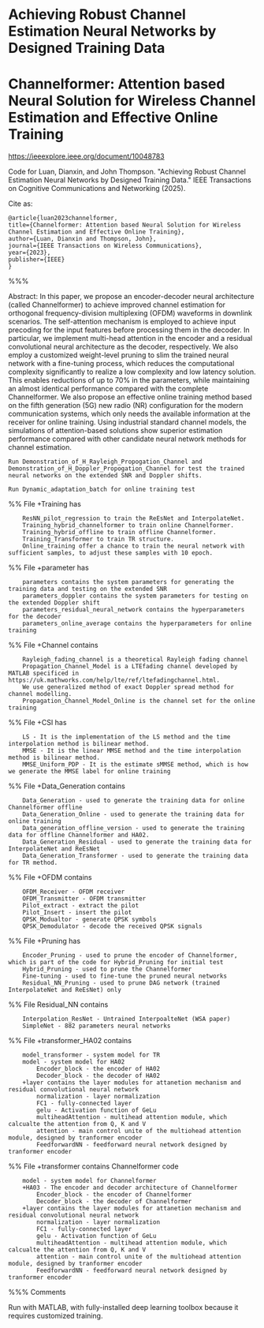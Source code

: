 # Achieving Robust Channel Estimation Neural Networks by Designed Training Data

# Channelformer: Attention based Neural Solution for Wireless Channel Estimation and Effective Online Training 

https://ieeexplore.ieee.org/document/10048783

Code for Luan, Dianxin, and John Thompson. "Achieving Robust Channel Estimation Neural Networks by Designed Training Data." IEEE Transactions on Cognitive Communications and Networking (2025). 

Cite as: 

	@article{luan2023channelformer,
  	title={Channelformer: Attention based Neural Solution for Wireless Channel Estimation and Effective Online Training},
  	author={Luan, Dianxin and Thompson, John},
  	journal={IEEE Transactions on Wireless Communications},
  	year={2023},
  	publisher={IEEE}
	}

%%%

Abstract:
In this paper, we propose an encoder-decoder neural architecture (called Channelformer) to achieve improved channel estimation for orthogonal frequency-division multiplexing (OFDM) waveforms in downlink scenarios. The self-attention mechanism is employed to achieve input precoding for the input features before processing them in the decoder. In particular, we implement multi-head attention in the encoder and a residual convolutional neural architecture as the decoder, respectively. We also employ a customized weight-level pruning to slim the trained neural network with a fine-tuning process, which reduces the computational complexity significantly to realize a low complexity and low latency solution. This enables reductions of up to 70% in the parameters, while maintaining an almost identical performance compared with the complete Channelformer. We also propose an effective online training method based on the fifth generation (5G) new radio (NR) configuration for the modern communication systems, which only needs the available information at the receiver for online training. Using industrial standard channel models, the simulations of attention-based solutions show superior estimation performance compared with other candidate neural network methods for channel estimation. 

	Run Demonstration_of_H_Rayleigh_Propogation_Channel and Demonstration_of_H_Doppler_Propogation_Channel for test the trained neural networks on the extended SNR and Doppler shifts. 

	Run Dynamic_adaptation_batch for online training test 

%% File +Training has 

		ResNN_pilot_regression to train the ReEsNet and InterpolateNet. 
		Training_hybrid_channelformer to train online Channelformer. 
		Training_hybrid_offline to train offline Channelformer. 
		Training_Transformer to train TR structure. 
		Online_training offer a chance to train the neural network with sufficient samples, to adjust these samples with 10 epoch. 

%% File +parameter has 

		parameters contains the system parameters for generating the training data and testing on the extended SNR
		parameters_doppler contains the system parameters for testing on the extended Doppler shift
		parameters_residual_neural_network contains the hyperparameters for the decoder
		parameters_online_average contains the hyperparameters for online training

%% File +Channel contains 

		Rayleigh_fading_channel is a theoretical Rayleigh fading channel
		Propagation_Channel_Model is a LTEfading channel developed by MATLAB specificed in https://uk.mathworks.com/help/lte/ref/ltefadingchannel.html. 
		We use generalized method of exact Doppler spread method for channel modelling. 
		Propagation_Channel_Model_Online is the channel set for the online training 

%% File +CSI has

		LS - It is the implementation of the LS method and the time interpolation method is bilinear method. 
		MMSE - It is the linear MMSE method and the time interpolation method is bilinear method. 
		MMSE_Uniform_PDP - It is the estimate sMMSE method, which is how we generate the MMSE label for online training

%% File +Data_Generation contains

		Data_Generation - used to generate the training data for online Channelformer offline
		Data_Generation_Online - used to generate the training data for online training
		Data_generation_offline_version - used to generate the training data for offline Channelformer and HA02. 
		Data_Generation_Residual - used to generate the training data for InterpolateNet and ReEsNet
		Data_Generation_Transformer - used to generate the training data for TR method. 

%% File +OFDM contains 

		OFDM_Receiver - OFDM receiver
		OFDM_Transmitter - OFDM transmitter
		Pilot_extract - extract the pilot 
		Pilot_Insert - insert the pilot 
		QPSK_Modualtor - generate QPSK symbols 
		QPSK_Demodulator - decode the received QPSK signals

%% File +Pruning has

		Encoder_Pruning - used to prune the encoder of Channelformer, which is part of the code for Hybrid_Pruning for initial test
		Hybrid_Pruning - used to prune the Channelformer
		Fine-tuning - used to fine-tune the pruned neural networks
		Residual_NN_Pruning - used to prune DAG network (trained InterpolateNet and ReEsNet) only 

%% File Residual_NN contains 

		Interpolation_ResNet - Untrained InterpoalteNet (WSA paper)
		SimpleNet - 882 parameters neural networks

%% File +transformer_HA02 contains 

		model_transformer - system model for TR
		model - system model for HA02
			Encoder_block - the encoder of HA02 
			Decoder_block - the decoder of HA02
		+layer contains the layer modules for attanetion mechanism and residual convolutional neural network
			normalization - layer normalization
			FC1 - fully-connected layer
			gelu - Activation function of GeLu
			multiheadAttention - multihead attention module, which calcualte the attention from Q, K and V
			attention - main control unite of the multiohead attention module, designed by tranformer encoder
			FeedforwardNN - feedforward neural network designed by tranformer encoder

%% File +transformer contains Channelformer code 

		model - system model for Channelformer
		+HA03 - The encoder and decoder architecture of Channelformer
			Encoder_block - the encoder of Channelformer 
			Decoder_block - the decoder of Channelformer
		+layer contains the layer modules for attanetion mechanism and residual convolutional neural network
			normalization - layer normalization
			FC1 - fully-connected layer
			gelu - Activation function of GeLu
			multiheadAttention - multihead attention module, which calcualte the attention from Q, K and V
			attention - main control unite of the multiohead attention module, designed by tranformer encoder
			FeedforwardNN - feedforward neural network designed by tranformer encoder

%%% Comments 

Run with MATLAB, with fully-installed deep learning toolbox because it requires customized training. 
